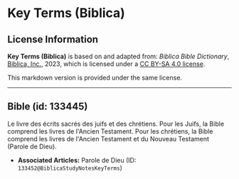 # Key Terms (Biblica)

## License Information

**Key Terms (Biblica)** is based on and adapted from: _Biblica Bible Dictionary_, [Biblica, Inc.](https://www.biblica.com/), 2023, which is licensed under a [CC BY-SA 4.0 license](https://creativecommons.org/licenses/by-sa/4.0/legalcode.en).

This markdown version is provided under the same license.



--------------------------------

## Bible (id: 133445)

Le livre des écrits sacrés des juifs et des chrétiens. Pour les Juifs, la Bible comprend les livres de l'Ancien Testament. Pour les chrétiens, la Bible comprend les livres de l'Ancien Testament et du Nouveau Testament (Parole de Dieu).

* **Associated Articles:** Parole de Dieu (ID: `133452@BiblicaStudyNotesKeyTerms`)

